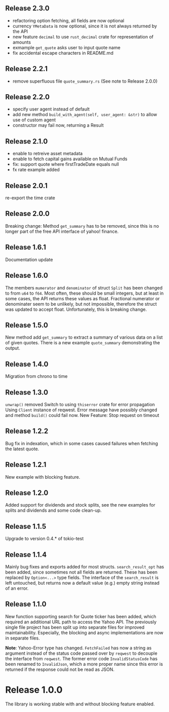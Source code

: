 ## Release 2.3.0
+ refactoring option fetching, all fields are now optional
+ currency `YMetaData` is now optional, since it is not always returned by the API
+ new feature `decimal` to use `rust_decimal` crate for representation of amounts
+ exmample `get_quote` asks user to input quote name
+ fix accidental escape characters in README.md

## Release 2.2.1
+ remove superfluous file `quote_summary.rs` (See note to Release 2.0.0)

## Release 2.2.0
+ specify user agent instead of default
+ add new method `build_with_agent(self, user_agent: &str)` to allow use of custom agent
+ constructor may fail now, returning a Result

## Release 2.1.0
+ enable to retreive asset metadata
+ enable to fetch capital gains available on Mutual Funds
+ fix: support quote where firstTradeDate equals null
+ fx rate example added

## Release 2.0.1
re-export the time crate

## Release 2.0.0
Breaking change: Method `get_summary` has to be removed, since this is no longer part of the free
API interface of yahoo! finance.

## Release 1.6.1
Documentation update

## Release 1.6.0
The members `mumerator` and `denominator` of struct `Split` has been changed to from `u64` to `f64`.
Most often, these should be small integers, but at least in some cases, the API returns these
values as float. Fractional numerator or denominater seem to be unlikely, but not impossible,
therefore the struct was updated to accept float. Unfortunately, this is breaking change.

## Release 1.5.0
New method add `get_summary` to extract a summary of various data on a list of given quotes.
There is a new example `quote_summary` demonstrating the output.

## Release 1.4.0
Migration from chrono to time

## Release 1.3.0
`unwrap()` removed
Switch to using `thiserror` crate for error propagation
Using `Client` instance of reqwest.
Error message have possibly changed and method `build()` could fail now.
New Feature: Stop request on timeout

## Release 1.2.2
Bug fix in indexation, which in some cases caused failures when fetching the latest quote.

## Release 1.2.1
New example with blocking feature.

## Release 1.2.0
Added support for dividends and stock splits, see the new examples for splits and dividends and some code clean-up.

## Release 1.1.5
Upgrade to version 0.4.* of tokio-test

## Release 1.1.4
Mainly bug fixes and exports added for most structs.
`search_result_opt` has been added, since sometimes not all fields are returned. These has been replaced by `Option<...>` type fields. The interface
of the `search_result` is left untouched, but returns now a default value (e.g.) empty string instead of an error.

## Release 1.1.0
New function supporting search for Quote ticker has been added, which required an additional URL path to access the Yahoo API. The previously single file project has been split up into separate files for improved maintainability. Especially, the blocking and async implementations are now
in separate files.

**Note**: Yahoo-Error type has changed. `FetchFailed` has now a string as argument instead of the status code passed over by `reqwest` to decouple the interface from `reqwest`. The former error code `InvalidStatusCode` has been renamed to `InvalidJson`, which a more proper name since this error is returned if the response could not be read as JSON.

# Release 1.0.0
The library is working stable with and without blocking feature enabled.
